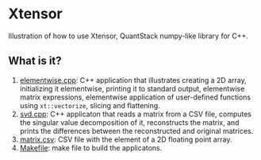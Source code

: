 # Xtensor

Illustration of how to use Xtensor, QuantStack numpy-like library for C++.


## What is it?

  1. [elementwise.cpp](elementwise.cpp): C++ application that illustrates creating a 2D array,
    initializing it elementwise, printing it to standard output,
    elementwise matrix expressions, elementwise application of user-defined
    functions using `xt::vectorize`, slicing and flattening.
  1. [svd.cpp](svd.cpp): C++ applicaton that reads a matrix from a CSV file,
    computes the singular value decomposition of it, reconstructs the
    matrix, and prints the differences between the reconstructed and
    original matrices.
  1. [matrix.csv](matrix.csv): CSV file with the element of a 2D floating point array.
  1. [Makefile](Makefile): make file to build the applicatons.
